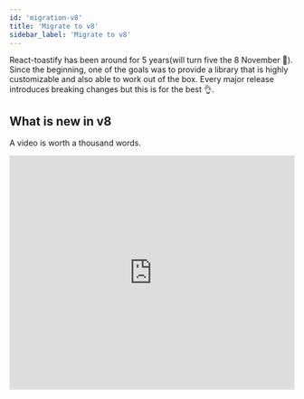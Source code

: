 ```yaml
---
id: 'migration-v8'
title: 'Migrate to v8'
sidebar_label: 'Migrate to v8'
---
```


React-toastify has been around for 5 years(will turn five the 8 November 🎂). Since the beginning, one of the goals was to provide a library that is highly customizable and also able to work out of the box. Every major release introduces breaking changes but this is for the best 👌.

## What is new in v8

A video is worth a thousand words.

<iframe width="100%" height="415" src="https://www.youtube.com/embed/cZ4Uj4ojTH4" title="YouTube video player" frameborder="0" allow="accelerometer; autoplay; clipboard-write; encrypted-media; gyroscope; picture-in-picture" allowfullscreen />


### Who doesn't like icons

Let's break down what is happening in the video above. Notifications of different types (`toast.info`, `toast.error`, `toast.success`, `toast.warning`) display an icon associated with the selected type. You can also notice that the progress bar color matches the type color.

<img width="200" alt="v8-icons-light" src="https://user-images.githubusercontent.com/5574267/130860515-c9cf2b64-88b4-4711-971f-9149ec497152.png"/>
<img width="200" alt="v8-icons-dark" src="https://user-images.githubusercontent.com/5574267/130860512-3a165ce6-7af3-4c24-8e81-f3f5a4561841.png"/>
<img width="200" alt="v8-icons-colored" src="https://user-images.githubusercontent.com/5574267/130860506-750d2799-fb73-45cf-971a-7f4f3f8f48ce.png"/>

Don't be afraid 😱, if you don't like those icons you can use your own or remove them. This is what it looks like in practice.

```tsx
toast("Default toast behavior is untouched, no icon to display");
toast.info("Lorem ipsum dolor"); // same as toast(message, {type: "info"});
toast.error("Lorem ipsum dolor")
toast.success("Lorem ipsum dolor")
toast.warn("Lorem ipsum dolor")
toast.error("Without icon", {
  icon: false
});
toast.success("You can provide any string", {
  icon: "🚀"
});
// custom icons have access to the theme and the toast type
toast.success("And of course a component of your choice", {
  icon: MyIcon
});
toast.success("Even a function, given you return something that can be rendered", {
  icon: ({theme, type}) =>  <img src="url"/>
});
//Disable icons
<ToastContainer icon={false} />
```

### Clear separation between type and theme

Prior to v8, `toast.info`, `toast.error`, etc... Would display respectively a blue notification, a red notification, etc... This is not the case anymore. There are 3 distinct themes: `light`, `dark`, `colored`. The theme can be applied globally or per notification.

```tsx
//Set the theme globally 
<ToastContainer theme="dark" />

// define per toast
toast.info("Display a dark notification of type info");
toast.info("Display a light notification of type info", { theme: "light" });
toast.info("Display a blue notification of type info", { theme: "colored" });
```

This separation will benefit theming in the future.

### I promise this is new, I'll tell you if you await

<img width="400" alt="v8-promise" src="https://user-images.githubusercontent.com/5574267/130862557-8d13ddf0-c6bf-4f52-968a-1d91c62b6016.png" />
<img width="400" alt="v8-promise-resolved" src="https://user-images.githubusercontent.com/5574267/130862554-652397ed-1b1e-40d4-a250-c38734ec8e5d.png" />

The library exposes a `toast.promise` function. Supply a promise and the notification will be updated if it resolves or fails. When the promise is pending a spinner is displayed. Again you hide it, I bet you already know how to😆.


Let's start with a simple example
```tsx
const resolveAfter3Sec = new Promise(resolve => setTimeout(resolve, 3000));
toast.promise(
    resolveAfter3Sec,
    {
      pending: 'Promise is pending',
      success: 'Promise resolved 👌',
      error: 'Promise rejected 🤯'
    }
)
```
Displaying a simple message is what you would want to do in 90% of cases. But what if the message you want to display depends on the promise response, what if you want to change some options for the error notification? Rest assured, under the hood, the library uses `toast.update`. Thanks to this, you have full control over each notification.

```tsx
const resolveWithSomeData = new Promise(resolve => setTimeout(() => resolve("world"), 3000));
toast.promise(
    resolveAfter3Sec,
    {
      pending: 'Promise is pending',
      success: {
        render({data}){
          return `Hello ${data}`
        },
        // other options
        icon: "🟢",
      },
      error: {
        render({data}){
          // When the promise is rejected, data will contain the error
          return <MyErrorComponent message={data.message} />
        }
      }
    }
)
```

:::info Because you have the full power of `toast.update`, you can even supply a custom transition if you want 🤯
<img width="300" alt="v8-promise-resolved" src="https://user-images.githubusercontent.com/5574267/130869645-586777a3-3326-4664-917e-a13aee367c43.gif" />
:::

If you want to take care of each step yourself you can use `toast.loading` and update the notification yourself.

```tsx
const id = toast.loading("Please wait...")
//do something else
toast.update(id, { render: "All is good", type: "success" });
```

### Pass data even when you are not rendering a react component

One way to pass data to the notification was to use the context api or provide your own component. Starting v8 a `data` option is now available to make it easier.

```tsx
toast(({data}) => `Hello ${data}`, {
  data: "world"
})
```

### I just want to change few colors

Most of the time, users are ok with the default style, they just want to change some colors to match their brand. I think one way to improve the DX for all of us is to embrace CSS variables. That's why the library has switched to css variables! 
All you want is to change the color of the progress bar? No problem

```css
:root{
  // this is the default value below
  --toastify-color-progress-light: linear-gradient(
    to right,
    #4cd964,
    #5ac8fa,
    #007aff,
    #34aadc,
    #5856d6,
    #ff2d55
  );
}
```

You can find the list of all exposed variables [here](/react-toastify/how-to-style#override-css-variables)

## Breaking changes

There are few breaking changes. 

- The separation between theme and type. The type `dark` has been removed
```tsx
// before v8
toast("hello", {
  type: "dark"
})
// toast.TYPE.DARK is no longer available

// in v8
toast("hello", {
  theme: "dark"
})
// or
toast.dark("hello")
```

- Notifications of different types are not colored by default, but they look pretty by default now 😆. You can use the `colored` theme to get the same behavior as the previous version
```tsx
toast.info("hello", {
  theme: "colored"
})
// or apply the theme globally
<ToastContainer theme="colored" />
```

- An icon is displayed by default for the notificaiton of type `info`, `error`, `warning`, `success`
```tsx
// to opt-out gloablly from this behavior
<ToastContainer icon={false} />

// or per toast
toast.info("hello", {
  icon: false
});
```

- the following css classes has been removed
```css
.Toastify__toast--dark {
}
.Toastify__toast--default {
}
.Toastify__toast--info {
}
.Toastify__toast--success {
}
.Toastify__toast--warning {
}
.Toastify__toast--error {
}
```

That's it for this release. Thank you for using react-toastify and happy coding!
